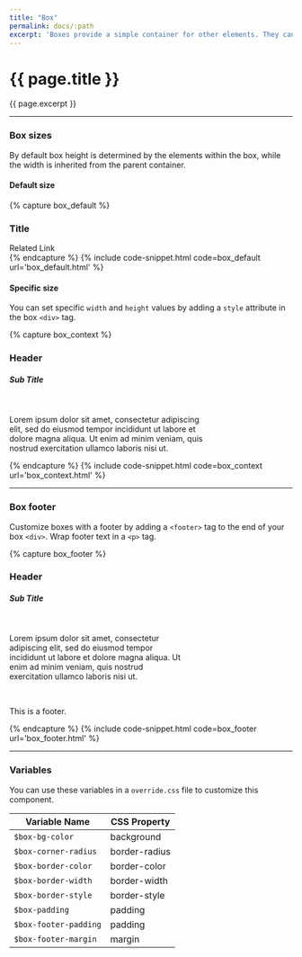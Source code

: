 ```yaml
---
title: "Box"
permalink: docs/:path
excerpt: 'Boxes provide a simple container for other elements. They can be customized with headers and footers'
---
```


# {{ page.title }}
{{ page.excerpt }}

***

### Box sizes
By default box height is determined by the elements within the box, while the width is inherited from the parent container.

#### Default size
{% capture box_default %}
<div class="box">
    <h3>Title</h3>
    <a>Related Link</a>
</div>
{% endcapture %}
{% include code-snippet.html code=box_default url='box_default.html' %}

#### Specific size
You can set specific `width` and `height` values by adding a `style` attribute in the box `<div>` tag.

{% capture box_context %}
<div class="box" style="width:345px;">
    <h3><a>Header</a></h3>
    <h5>Sub Title</h5>
    <br />
    <p> Lorem ipsum dolor sit amet, consectetur adipiscing elit, sed do eiusmod tempor incididunt ut labore et dolore magna aliqua. Ut enim ad minim veniam, quis nostrud exercitation ullamco laboris nisi ut. </p>
</div>
{% endcapture %}
{% include code-snippet.html code=box_context url='box_context.html' %}


***



### Box footer
Customize boxes with a footer by adding a `<footer>` tag to the end of your box `<div>`. Wrap footer text in a `<p>` tag.

{% capture box_footer %} 
<div class="box" style="width:310px;">
<h3><a>Header</a></h3>
<h5>Sub Title</h5>
<br />
<p> Lorem ipsum dolor sit amet, consectetur adipiscing elit, sed do eiusmod tempor incididunt ut labore et dolore magna aliqua. Ut enim ad minim veniam, quis nostrud exercitation ullamco laboris nisi ut. </p>
<br />
<footer>
<p>This is a footer.</p>
</footer>
</div>
 {% endcapture %}
{% include code-snippet.html code=box_footer url='box_footer.html' %}


***


### Variables
You can use these variables in a `override.css` file to customize this component.

|Variable Name|CSS Property|
| - | - |
|`$box-bg-color`|background|
|`$box-corner-radius`|border-radius|
|`$box-border-color`|border-color|
|`$box-border-width`|border-width|
|`$box-border-style`|border-style|
|`$box-padding`|padding|
|`$box-footer-padding`|padding|
|`$box-footer-margin`|margin|

